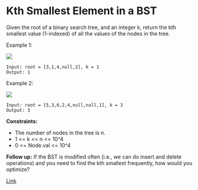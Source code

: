 # Kth Smallest Element in a BST

Given the root of a binary search tree, and an integer k, return the kth smallest value (1-indexed) of all the values of
the nodes in the tree.

Example 1:

![](https://assets.leetcode.com/uploads/2021/01/28/kthtree1.jpg)

```
Input: root = [3,1,4,null,2], k = 1
Output: 1
```

Example 2:

![](https://assets.leetcode.com/uploads/2021/01/28/kthtree2.jpg)

```
Input: root = [5,3,6,2,4,null,null,1], k = 3
Output: 3
```

**Constraints:**

- The number of nodes in the tree is n.
- 1 <= k <= n <= 10^4
- 0 <= Node.val <= 10^4

**Follow up:**
If the BST is modified often (i.e., we can do insert and delete operations) and you need to find the kth smallest
frequently, how would you optimize?

[Link](https://leetcode.com/problems/kth-smallest-element-in-a-bst/)